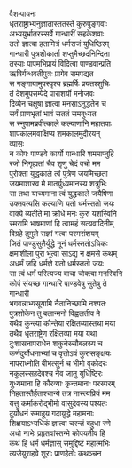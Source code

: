 वैशम्पायनः  
धृतराष्ट्राभ्यनुज्ञातास्ततस्ते कुरुपुङ्गवाः  
अभ्ययुर्भ्रातरस्सर्वे गान्धारीं सहकेशवाः  
ततो ज्ञात्वा हतामित्रं धर्मराजं युधिष्ठिरम्  
गान्धारी पुत्रशोकार्ता शप्तुमैच्छदनिन्दिता  
तस्याः पापमभिप्रायं विदित्वा पाण्डवान्प्रति  
ऋषिर्गन्धवतीपुत्रः प्रागेव समपद्यत  
स गङ्गायामुपस्पृश्य ब्रह्मर्षिः प्रयतश्शुचिः  
तं देशमुपसम्पेदे पाराशर्यो मनोजवः  
दिव्येन चक्षुषा ज्ञात्वा मनसाऽनुद्धतेन च  
सर्वं प्राणभृतां भावं सततं समबुध्यत  
स स्नुषामब्रवीत्काले कल्याणानि महातपाः  
शापकालमवाक्षिप्य शमकालमुदीरयन्  
व्यासः  
न कोपः पाण्डवे कार्यो गान्धारि शममाप्नुहि  
रजो निगृह्यतां चैव शृणु चेदं वचो मम  
पुरोक्ता युद्धकाले त्वं पुत्रेण जयमिच्छता  
जयमाशास्व मे मातर्युध्यमानस्य शत्रुभिः  
सा तथा याच्यमाना त्वं युद्धकाले जयैषिणा  
उक्तवत्यसि कल्याणि यतो धर्मस्ततो जयः  
वाक्ये व्यतीते मा क्रोधे मनः कुरु यशस्विनि  
स्मरामि भाषमाणां हि त्वामहं सत्यवादिनीम्  
विग्रहे तुमुले राज्ञां गत्वा परमसंशयम्  
जितं पाण्डुसुतैर्युद्धे नूनं धर्मस्ततोऽधिकः  
क्षमाशीला पुरा भूत्वा साऽद्य न क्षमसे कथम्  
अधर्मं जहि धर्मज्ञे यतो धर्मस्ततो जयः  
सा त्वं धर्मं परित्यज्य वाचा चोक्त्वा मनस्विनि  
कोपं संयच्छ गान्धारि पाण्डवेषु सुतेषु ते  
गान्धारी  
भगवन्नाभ्यसूयामि नैतानिच्छामि नश्यतः  
पुत्रशोकेन तु बलान्मनो विह्वलतीव मे  
यथैव कुन्त्या कौन्तेया रक्षितव्यास्तथा मया  
तथैव धृतराष्ट्रेण रक्षितव्या मया यथा  
दुःशासनापराधेन शकुनेस्सौबलस्य च  
कर्णदुर्योधनाभ्यां च वृत्तोऽयं कुरुसङ्क्षयः  
नापराध्नोति बीभत्सुर्न च भीमो वृकोदरः  
नकुलस्सहदेवश्च नैव जातु युधिष्ठिरः  
युध्यमाना हि कौरव्याः कृन्तमानाः परस्परम्  
निहतास्तैर्हताश्चान्ये तत्र नास्त्यप्रियं मम  
यत्तु कर्माकरोद्भीमो वासुदेवस्य पश्यतः  
दुर्योधनं समाहूय गदायुद्धे महामनाः  
शिक्षयाऽभ्यधिकं ज्ञात्वा चरन्तं बहुधा रणे  
अधो नाभेः प्रहृतवांस्तन्मे कोपयतीव हि  
कथं हि धर्मं धर्मज्ञास् समुद्दिष्टं महात्मभिः  
त्यजेयुराहवे शूराः प्राणहेतोः कथञ्चन  
